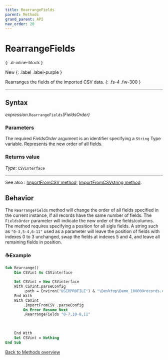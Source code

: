```yaml
---
title: RearrangeFields
parent: Methods
grand_parent: API
nav_order: 20
---
```


# RearrangeFields
{: .d-inline-block }

New
{: .label .label-purple }

Rearranges the fields of the imported CSV data.
{: .fs-4 .fw-300 }

---

## Syntax

*expression*.`RearrangeFields`*(FieldsOrder)*

### Parameters

The required *FieldsOrder* argument is an identifier specifying a `String` Type variable. Represents the new order of all fields.

### Returns value

*Type*: `CSVinterface`

---

See also
: [ImportFromCSV method](https://ws-garcia.github.io/VBA-CSV-interface/api/methods/importfromcsv.html), [ImportFromCSVstring method](https://ws-garcia.github.io/VBA-CSV-interface/api/methods/importfromcsvstring.html).

## Behavior

The `RearrangeFields` method will change the order of all fields specified in the current instance, if all records have the same number of fields. The `FieldsOrder` parameter will indicate the new order of the fields/columns. The method requires specifying a position for all sigle fields. A string such as `"0-3,5-4,6-11"` used as a parameter will leave the position of fields with indexes 0 to 3 unchanged, swap the fields at indexes 5 and 4, and leave all remaining fields in position. 

### ☕Example

```vb
Sub Rearrange()
    Dim CSVint As CSVinterface
    
    Set CSVint = New CSVinterface
    With CSVint.parseConfig
        .path = Environ("USERPROFILE") & "\Desktop\Demo_100000records.csv"
    End With
    With CSVint
        .ImportFromCSV .parseConfig
        On Error Resume Next
        .RearrangeFields "0-7,10-8,11"                                      'Leave unchanged fields at indexes from
                                                                            '0 to 7, swap the field at index 8 and 10.
                                                                            'Field at index 9 and 11 remain in its
                                                                            'position.
    End With
    Set CSVint = Nothing
End Sub
```

[Back to Methods overview](https://ws-garcia.github.io/VBA-CSV-interface/api/methods/)
